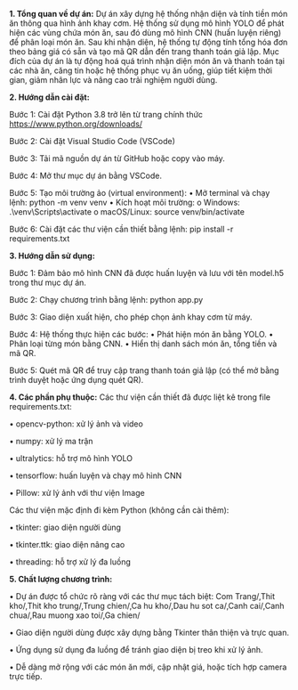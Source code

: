 **1. Tổng quan về dự án:**
Dự án xây dựng hệ thống nhận diện và tính tiền món ăn thông qua hình ảnh khay cơm. Hệ thống sử dụng mô hình YOLO để phát hiện các vùng chứa món ăn, sau đó dùng mô hình CNN (huấn luyện riêng) để phân loại món ăn. Sau khi nhận diện, hệ thống tự động tính tổng hóa đơn theo bảng giá có sẵn và tạo mã QR dẫn đến trang thanh toán giả lập.
Mục đích của dự án là tự động hoá quá trình nhận diện món ăn và thanh toán tại các nhà ăn, căng tin hoặc hệ thống phục vụ ăn uống, giúp tiết kiệm thời gian, giảm nhân lực và nâng cao trải nghiệm người dùng.

**2. Hướng dẫn cài đặt:**

Bước 1: Cài đặt Python 3.8 trở lên từ trang chính thức https://www.python.org/downloads/

Bước 2: Cài đặt Visual Studio Code (VSCode)

Bước 3: Tải mã nguồn dự án từ GitHub hoặc copy vào máy.

Bước 4: Mở thư mục dự án bằng VSCode.

Bước 5: Tạo môi trường ảo (virtual environment):
•	Mở terminal và chạy lệnh:
python -m venv venv
•	Kích hoạt môi trường:
o	Windows: .\venv\Scripts\activate
o	macOS/Linux: source venv/bin/activate

Bước 6: Cài đặt các thư viện cần thiết bằng lệnh:
pip install -r requirements.txt

**3. Hướng dẫn sử dụng:**

Bước 1: Đảm bảo mô hình CNN đã được huấn luyện và lưu với tên model.h5 trong thư mục dự án.

Bước 2: Chạy chương trình bằng lệnh:
python app.py

Bước 3: Giao diện xuất hiện, cho phép chọn ảnh khay cơm từ máy.

Bước 4: Hệ thống thực hiện các bước:
•	Phát hiện món ăn bằng YOLO.
•	Phân loại từng món bằng CNN.
•	Hiển thị danh sách món ăn, tổng tiền và mã QR.

Bước 5: Quét mã QR để truy cập trang thanh toán giả lập (có thể mở bằng trình duyệt hoặc ứng dụng quét QR).

**4. Các phần phụ thuộc:**
Các thư viện cần thiết đã được liệt kê trong file requirements.txt:

•	opencv-python: xử lý ảnh và video

•	numpy: xử lý ma trận

•	ultralytics: hỗ trợ mô hình YOLO

•	tensorflow: huấn luyện và chạy mô hình CNN

•	Pillow: xử lý ảnh với thư viện Image

Các thư viện mặc định đi kèm Python (không cần cài thêm):

•	tkinter: giao diện người dùng

•	tkinter.ttk: giao diện nâng cao

•	threading: hỗ trợ xử lý đa luồng

**5. Chất lượng chương trình:**

•	Dự án được tổ chức rõ ràng với các thư mục tách biệt: Com Trang/,Thit kho/,Thit kho trung/,Trung chien/,Ca hu kho/,Dau hu sot ca/,Canh cai/,Canh chua/,Rau muong xao toi/,Ga chien/

•	Giao diện người dùng được xây dựng bằng Tkinter thân thiện và trực quan.

•	Ứng dụng sử dụng đa luồng để tránh giao diện bị treo khi xử lý ảnh.

•	Dễ dàng mở rộng với các món ăn mới, cập nhật giá, hoặc tích hợp camera trực tiếp.

